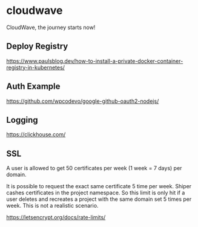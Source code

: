 # cloudwave

CloudWave, the journey starts now!

## Deploy Registry

https://www.paulsblog.dev/how-to-install-a-private-docker-container-registry-in-kubernetes/

## Auth Example

https://github.com/wpcodevo/google-github-oauth2-nodejs/

## Logging

https://clickhouse.com/

## SSL

A user is allowed to get 50 certificates per week (1 week = 7 days) per domain.

It is possible to request the exact same certificate 5 time per week. Shiper cashes certificates in the project namespace. So this limit is only hit if a user deletes and recreates a project with the same domain set 5 times per week. This is not a realistic scenario.  

https://letsencrypt.org/docs/rate-limits/